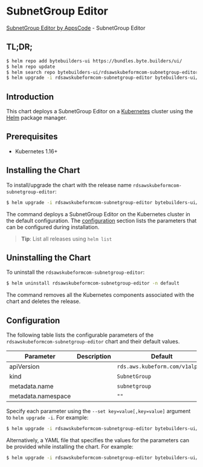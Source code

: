 # SubnetGroup Editor

[SubnetGroup Editor by AppsCode](https://byte.builders) - SubnetGroup Editor

## TL;DR;

```bash
$ helm repo add bytebuilders-ui https://bundles.byte.builders/ui/
$ helm repo update
$ helm search repo bytebuilders-ui/rdsawskubeformcom-subnetgroup-editor --version=v0.4.17
$ helm upgrade -i rdsawskubeformcom-subnetgroup-editor bytebuilders-ui/rdsawskubeformcom-subnetgroup-editor -n default --create-namespace --version=v0.4.17
```

## Introduction

This chart deploys a SubnetGroup Editor on a [Kubernetes](http://kubernetes.io) cluster using the [Helm](https://helm.sh) package manager.

## Prerequisites

- Kubernetes 1.16+

## Installing the Chart

To install/upgrade the chart with the release name `rdsawskubeformcom-subnetgroup-editor`:

```bash
$ helm upgrade -i rdsawskubeformcom-subnetgroup-editor bytebuilders-ui/rdsawskubeformcom-subnetgroup-editor -n default --create-namespace --version=v0.4.17
```

The command deploys a SubnetGroup Editor on the Kubernetes cluster in the default configuration. The [configuration](#configuration) section lists the parameters that can be configured during installation.

> **Tip**: List all releases using `helm list`

## Uninstalling the Chart

To uninstall the `rdsawskubeformcom-subnetgroup-editor`:

```bash
$ helm uninstall rdsawskubeformcom-subnetgroup-editor -n default
```

The command removes all the Kubernetes components associated with the chart and deletes the release.

## Configuration

The following table lists the configurable parameters of the `rdsawskubeformcom-subnetgroup-editor` chart and their default values.

|     Parameter      | Description |                  Default                   |
|--------------------|-------------|--------------------------------------------|
| apiVersion         |             | <code>rds.aws.kubeform.com/v1alpha1</code> |
| kind               |             | <code>SubnetGroup</code>                   |
| metadata.name      |             | <code>subnetgroup</code>                   |
| metadata.namespace |             | <code>""</code>                            |


Specify each parameter using the `--set key=value[,key=value]` argument to `helm upgrade -i`. For example:

```bash
$ helm upgrade -i rdsawskubeformcom-subnetgroup-editor bytebuilders-ui/rdsawskubeformcom-subnetgroup-editor -n default --create-namespace --version=v0.4.17 --set apiVersion=rds.aws.kubeform.com/v1alpha1
```

Alternatively, a YAML file that specifies the values for the parameters can be provided while
installing the chart. For example:

```bash
$ helm upgrade -i rdsawskubeformcom-subnetgroup-editor bytebuilders-ui/rdsawskubeformcom-subnetgroup-editor -n default --create-namespace --version=v0.4.17 --values values.yaml
```
